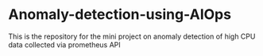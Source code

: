 # Anomaly-detection-using-AIOps
This is the repository for the mini project on anomaly detection of high CPU data collected via prometheus API
